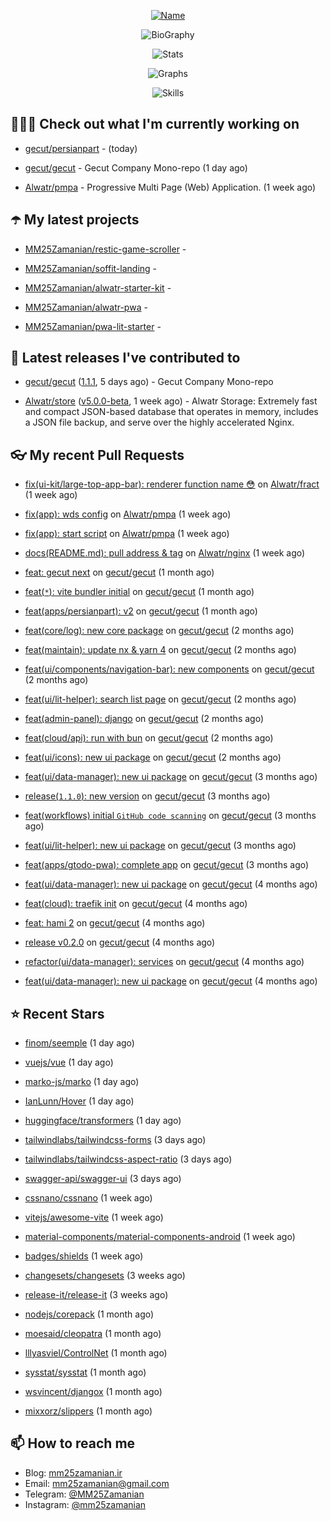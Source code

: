 <p align="center">
  <a href="https://github.com/MM25Zamanian">
    <img
      src="https://readme-typing-svg.demolab.com?font=Comic+Neue&weight=800&size=30&duration=4000&pause=1000&color=04F759&center=true&vCenter=true&multiline=true&repeat=false&width=462&lines=S.+MohammadMahdi+Zamanian"
      alt="Name"
    />
  </a>
</p>

<p align="center">
  <img
    src="https://readme-typing-svg.demolab.com?font=Comic+Neue&duration=4000&pause=1000&color=04F759&center=true&vCenter=true&lines=Junior+Full-Stack+Developer;Focusing+on+Front-End+With+Best+Practice;Trying+to+Learn+SW+Architecture+Patterns"
    alt="BioGraphy"
  />
</p>

<p align="center">
  <img src="https://streak-stats.demolab.com/?user=MM25Zamanian&hide_border=true&border_radius=0&date_format=j%20M%5B%20Y%5D&mode=weekly&card_width=400&background=000802&sideLabels=04F759&dates=04F759&sideNums=04F759&currStreakNum=04F759&ring=04F759&currStreakLabel=04F759&fire=EB4705&hide_longest_streak=true" alt="Stats" />
</p>

<p align="center">
  <img
    src="https://github-readme-activity-graph.vercel.app/graph?username=MM25Zamanian&bg_color=000802&color=04F759&line=04F759&point=ffffff&area=true&hide_border=true"
    alt="Graphs"
  />
</p>

<p align="center">
  <img
    src="https://skillicons.dev/icons?i=androidstudio,arduino,bash,bootstrap,cpp,ts,codepen,css,django,docker,figma,linux,lit,md,mongodb,nginx,nodejs,py,vscode,vite&perline=10"
    alt="Skills"
  />
</p>


## 👨🏻‍💻 Check out what I'm currently working on



- [gecut/persianpart](https://github.com/gecut/persianpart) -  (today)

- [gecut/gecut](https://github.com/gecut/gecut) - Gecut Company Mono-repo (1 day ago)

- [Alwatr/pmpa](https://github.com/Alwatr/pmpa) - Progressive Multi Page (Web) Application. (1 week ago)

## ☂️ My latest projects



- [MM25Zamanian/restic-game-scroller](https://github.com/MM25Zamanian/restic-game-scroller) - 

- [MM25Zamanian/soffit-landing](https://github.com/MM25Zamanian/soffit-landing) - 

- [MM25Zamanian/alwatr-starter-kit](https://github.com/MM25Zamanian/alwatr-starter-kit) - 

- [MM25Zamanian/alwatr-pwa](https://github.com/MM25Zamanian/alwatr-pwa) - 

- [MM25Zamanian/pwa-lit-starter](https://github.com/MM25Zamanian/pwa-lit-starter) - 

## 🎉 Latest releases I've contributed to



- [gecut/gecut](https://github.com/gecut/gecut) ([1.1.1](https://github.com/gecut/gecut/releases/tag/1.1.1), 5 days ago) - Gecut Company Mono-repo

- [Alwatr/store](https://github.com/Alwatr/store) ([v5.0.0-beta](https://github.com/Alwatr/store/releases/tag/v5.0.0-beta), 1 week ago) - Alwatr Storage: Extremely fast and compact JSON-based database that operates in memory, includes a JSON file backup, and serve over the highly accelerated Nginx.

## 👓 My recent Pull Requests



- [fix(ui-kit/large-top-app-bar): renderer function name 😳](https://github.com/Alwatr/fract/pull/155) on [Alwatr/fract](https://github.com/Alwatr/fract) (1 week ago)

- [fix(app): wds config](https://github.com/Alwatr/pmpa/pull/48) on [Alwatr/pmpa](https://github.com/Alwatr/pmpa) (1 week ago)

- [fix(app): start script](https://github.com/Alwatr/pmpa/pull/47) on [Alwatr/pmpa](https://github.com/Alwatr/pmpa) (1 week ago)

- [docs(README.md): pull address &amp; tag](https://github.com/Alwatr/nginx/pull/21) on [Alwatr/nginx](https://github.com/Alwatr/nginx) (1 week ago)

- [feat: gecut next](https://github.com/gecut/gecut/pull/481) on [gecut/gecut](https://github.com/gecut/gecut) (1 month ago)

- [feat(`*`): vite bundler initial](https://github.com/gecut/gecut/pull/479) on [gecut/gecut](https://github.com/gecut/gecut) (1 month ago)

- [feat(apps/persianpart): v2](https://github.com/gecut/gecut/pull/473) on [gecut/gecut](https://github.com/gecut/gecut) (1 month ago)

- [feat(core/log): new core package](https://github.com/gecut/gecut/pull/460) on [gecut/gecut](https://github.com/gecut/gecut) (2 months ago)

- [feat(maintain): update nx &amp; yarn 4](https://github.com/gecut/gecut/pull/459) on [gecut/gecut](https://github.com/gecut/gecut) (2 months ago)

- [feat(ui/components/navigation-bar): new components](https://github.com/gecut/gecut/pull/442) on [gecut/gecut](https://github.com/gecut/gecut) (2 months ago)

- [feat(ui/lit-helper): search list page](https://github.com/gecut/gecut/pull/431) on [gecut/gecut](https://github.com/gecut/gecut) (2 months ago)

- [feat(admin-panel): django](https://github.com/gecut/gecut/pull/430) on [gecut/gecut](https://github.com/gecut/gecut) (2 months ago)

- [feat(cloud/api): run with bun](https://github.com/gecut/gecut/pull/428) on [gecut/gecut](https://github.com/gecut/gecut) (2 months ago)

- [feat(ui/icons): new ui package](https://github.com/gecut/gecut/pull/427) on [gecut/gecut](https://github.com/gecut/gecut) (2 months ago)

- [feat(ui/data-manager): new ui package](https://github.com/gecut/gecut/pull/400) on [gecut/gecut](https://github.com/gecut/gecut) (3 months ago)

- [release(`1.1.0`): new version](https://github.com/gecut/gecut/pull/391) on [gecut/gecut](https://github.com/gecut/gecut) (3 months ago)

- [feat(workflows) initial `GitHub code scanning`](https://github.com/gecut/gecut/pull/390) on [gecut/gecut](https://github.com/gecut/gecut) (3 months ago)

- [feat(ui/lit-helper): new ui package](https://github.com/gecut/gecut/pull/380) on [gecut/gecut](https://github.com/gecut/gecut) (3 months ago)

- [feat(apps/gtodo-pwa): complete app](https://github.com/gecut/gecut/pull/379) on [gecut/gecut](https://github.com/gecut/gecut) (3 months ago)

- [feat(ui/data-manager): new ui package](https://github.com/gecut/gecut/pull/366) on [gecut/gecut](https://github.com/gecut/gecut) (4 months ago)

- [feat(cloud): traefik init](https://github.com/gecut/gecut/pull/365) on [gecut/gecut](https://github.com/gecut/gecut) (4 months ago)

- [feat: hami 2](https://github.com/gecut/gecut/pull/362) on [gecut/gecut](https://github.com/gecut/gecut) (4 months ago)

- [release v0.2.0](https://github.com/gecut/gecut/pull/356) on [gecut/gecut](https://github.com/gecut/gecut) (4 months ago)

- [refactor(ui/data-manager): services](https://github.com/gecut/gecut/pull/352) on [gecut/gecut](https://github.com/gecut/gecut) (4 months ago)

- [feat(ui/data-manager): new ui package](https://github.com/gecut/gecut/pull/344) on [gecut/gecut](https://github.com/gecut/gecut) (4 months ago)

## ⭐ Recent Stars



- [finom/seemple](https://github.com/finom/seemple) (1 day ago)

- [vuejs/vue](https://github.com/vuejs/vue) (1 day ago)

- [marko-js/marko](https://github.com/marko-js/marko) (1 day ago)

- [IanLunn/Hover](https://github.com/IanLunn/Hover) (1 day ago)

- [huggingface/transformers](https://github.com/huggingface/transformers) (1 day ago)

- [tailwindlabs/tailwindcss-forms](https://github.com/tailwindlabs/tailwindcss-forms) (3 days ago)

- [tailwindlabs/tailwindcss-aspect-ratio](https://github.com/tailwindlabs/tailwindcss-aspect-ratio) (3 days ago)

- [swagger-api/swagger-ui](https://github.com/swagger-api/swagger-ui) (3 days ago)

- [cssnano/cssnano](https://github.com/cssnano/cssnano) (1 week ago)

- [vitejs/awesome-vite](https://github.com/vitejs/awesome-vite) (1 week ago)

- [material-components/material-components-android](https://github.com/material-components/material-components-android) (1 week ago)

- [badges/shields](https://github.com/badges/shields) (1 week ago)

- [changesets/changesets](https://github.com/changesets/changesets) (3 weeks ago)

- [release-it/release-it](https://github.com/release-it/release-it) (3 weeks ago)

- [nodejs/corepack](https://github.com/nodejs/corepack) (1 month ago)

- [moesaid/cleopatra](https://github.com/moesaid/cleopatra) (1 month ago)

- [lllyasviel/ControlNet](https://github.com/lllyasviel/ControlNet) (1 month ago)

- [sysstat/sysstat](https://github.com/sysstat/sysstat) (1 month ago)

- [wsvincent/djangox](https://github.com/wsvincent/djangox) (1 month ago)

- [mixxorz/slippers](https://github.com/mixxorz/slippers) (1 month ago)

## 📫 How to reach me

- Blog: [mm25zamanian.ir](https://mm25zamanian.ir)
- Email: [mm25zamanian@gmail.com](mailto://mm25zamanian@gmail.com)
- Telegram: [@MM25Zamanian](https://t.me/MM25Zamanian)
- Instagram: [@mm25zamanian](https://instagram.com/mm25zamanian)
